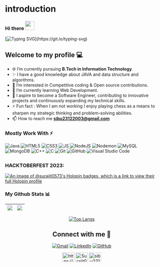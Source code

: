 # introduction
### Hi there <img src="https://raw.githubusercontent.com/MartinHeinz/MartinHeinz/master/wave.gif" width="30px">
[![Typing SVG](https://readme-typing-svg.herokuapp.com?font=Fira+Code&duration=2000&pause=1000&color=blue&width=900&lines=I+am+Rupam+Sadhukhan.;I+have+a+good+knowledge+about+JAVA+and+data+structure+and+algorithms.;Recently+I+started+learning+Web+Development.;+When+I+am+not+working%2C+I+enjoy+playing+Chess.)](https://git.io/typing-svg)


## Welcome to my profile 💻
- 🌐 I’m currently pursuing **B.Tech in Information Technology**.
- ✨ I have a good knowledge about JAVA and data structure and algorithms.
- 💞️ I’m interested in Competitive coding & Open source contributions.
- 🌱 I’m currently learning Web Development.
- 👀 I aspire to become a Software Engineer, contributing to innovative projects and continuously expanding my technical skills.
- ⚡ Fun fact : When I am not working I enjoy playing chess as a means to sharpen my strategic thinking and problem-solving abilities.
- 📫 How to reach me **sibu23122003@gmail.com**


### Mostly Work With ⚡

![Java](https://img.shields.io/static/v1?style=for-the-badge&message=Java&color=007396&logo=Java&logoColor=FFFFFF&label=)
![HTML5](https://img.shields.io/badge/HTML5-E34F26?style=for-the-badge&logo=html5&logoColor=white)
![CSS3](https://img.shields.io/badge/CSS3-1572B6?style=for-the-badge&logo=css3&logoColor=white)
![JS](https://img.shields.io/badge/JavaScript-F7DF1E?style=for-the-badge&logo=javascript&logoColor=black)
![NodeJS](https://img.shields.io/badge/node.js-6DA55F?style=for-the-badge&logo=node.js&logoColor=white)
![Nodemon](https://img.shields.io/badge/NODEMON-%23323330.svg?style=for-the-badge&logo=nodemon&logoColor=%BBDEAD)
![MySQL](https://img.shields.io/static/v1?style=for-the-badge&message=MySQL&color=4479A1&logo=MySQL&logoColor=FFFFFF&label=)
![MongoDB](https://img.shields.io/badge/MongoDB-%234ea94b.svg?style=for-the-badge&logo=mongodb&logoColor=white)
![C++](https://img.shields.io/static/v1?style=for-the-badge&message=C%2B%2B&color=00599C&logo=C%2B%2B&logoColor=FFFFFF&label=)
![C](https://img.shields.io/static/v1?style=for-the-badge&message=C+Language&color=222222&logo=C&logoColor=A8B9CC&label=)
![Git](https://img.shields.io/badge/git-%23F05033.svg?style=for-the-badge&logo=git&logoColor=white)
![GitHub](https://img.shields.io/badge/github-%23121011.svg?style=for-the-badge&logo=github&logoColor=white)
![Visual Studio Code](https://img.shields.io/badge/Visual%20Studio%20Code-0078d7.svg?style=for-the-badge&logo=visual-studio-code&logoColor=white)

##
### HACKTOBERFEST 2023:

[![An image of @surajit0573's Holopin badges, which is a link to view their full Holopin profile](https://holopin.me/surajit0573)](https://holopin.io/@surajit0573)



### My Github Stats 📊

|<img src="https://github-readme-stats.vercel.app/api?username=Surajit0573&&show_icons=true&count_private=true&include_all_commits=true&&theme=tokyonight"/>|<img src="https://github-readme-streak-stats.herokuapp.com/?user=Surajit0573&count_private=true&include_all_commits=true&&theme=tokyonight"/>|
|---|---|
<div align="center">

[![Top Langs](https://github-readme-stats.vercel.app/api/top-langs/?username=Surajit0573&layout=compact&theme=midnight-purple)](https://github.com/Surajit0573)
</div>
<div align="center">

  
## Connect with me 🤝
  
  <a href="mailto:sibu23122003@gmail.com" target="_blank">![Gmail](https://img.shields.io/badge/Gmail-D14836?style=for-the-badge&logo=gmail&logoColor=white)</a>
  <a href="https://www.linkedin.com/in/surajit-maity23/" target="_blank">![LinkedIn](https://img.shields.io/badge/linkedin-%230077B5.svg?style=for-the-badge&logo=linkedin&logoColor=white)</a>
  <a href="https://github.com/Surajit0573" target="_blank">![GitHub](https://img.shields.io/badge/github-%23121011.svg?style=for-the-badge&logo=github&logoColor=white)</a>
  <p align="center">
<a href="https://www.codechef.com/users/surajit_23" target="blank"><img align="center" src="https://cdn.jsdelivr.net/npm/simple-icons@3.1.0/icons/codechef.svg" alt="https://surajit_23" height="30" width="40" /></a>
<a href="https://codeforces.com/profile/Surajit007" target="blank"><img align="center" src="https://raw.githubusercontent.com/rahuldkjain/github-profile-readme-generator/master/src/images/icons/Social/codeforces.svg" alt="Surajit007" height="30" width="40" /></a>
<a href="https://leetcode.com/sibu23122003/" target="blank"><img align="center" src="https://raw.githubusercontent.com/rahuldkjain/github-profile-readme-generator/master/src/images/icons/Social/leet-code.svg" alt="sibu23122003" height="30" width="40" /></a>
</p> 
